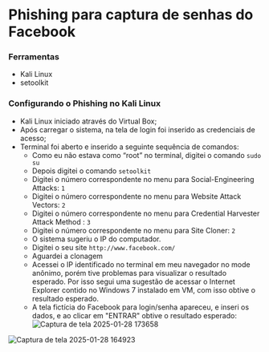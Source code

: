 # Phishing para captura de senhas do Facebook

### Ferramentas

- Kali Linux
- setoolkit

### Configurando o Phishing no Kali Linux
- Kali Linux iniciado através do Virtual Box;
- Após carregar o sistema, na tela de login foi inserido as credenciais de acesso;
- Terminal foi aberto e inserido a seguinte sequência de comandos:
    - Como eu não estava como “root” no terminal, digitei o comando ```sudo su```
    - Depois digitei o comando ```setoolkit```
    - Digitei o número correspondente no menu para Social-Engineering Attacks: ```1```
    - Digitei o número correspondente no menu para  Website Attack Vectors: ```2```
    - Digitei o número correspondente no menu para Credential Harvester Attack Method : ```3```
    - Digitei o número correspondente no menu para Site Cloner: ```2```
    - O sistema sugeriu o IP do computador.
    - Digitei o seu site ```http://www.facebook.com/```
    - Aguardei a clonagem
    - Acessei o IP identificado no terminal em meu navegador no mode anônimo, porém tive problemas para visualizar o resultado esperado. Por isso segui uma sugestão de acessar o Internet Explorer contido no Windows 7 instalado em VM, com isso obtive o resultado esperado.
    - A tela fictícia do Facebook para login/senha apareceu, e inseri os dados, e ao clicar em "ENTRAR" obtive o resultado esperado:
![Captura de tela 2025-01-28 173658](https://github.com/user-attachments/assets/1da916a0-384a-4e96-bfa5-671610f4b9d5)


![Captura de tela 2025-01-28 164923](https://github.com/user-attachments/assets/a244378f-de40-4bc5-8511-2e508606ab13)
